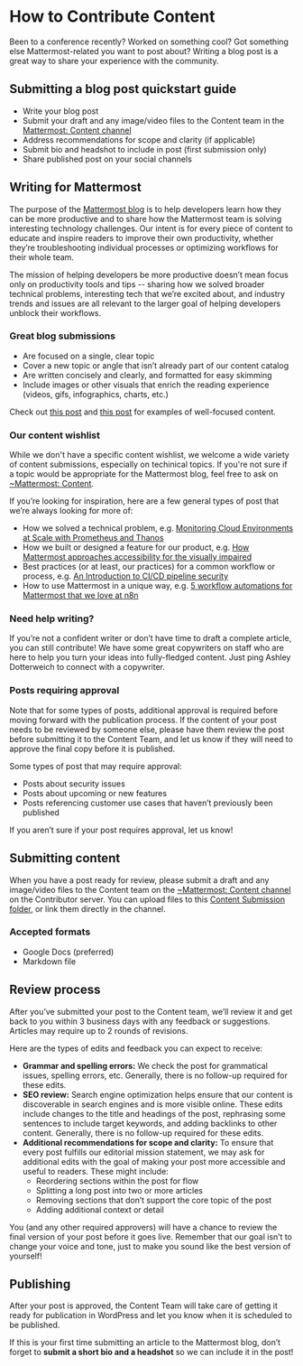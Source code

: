 # How to Contribute Content

Been to a conference recently? Worked on something cool? Got something else Mattermost-related you want to post about? Writing a blog post is a great way to share your experience with the community.

## Submitting a blog post quickstart guide

* Write your blog post
* Submit your draft and any image/video files to the Content team in the [Mattermost: Content channel](https://community-release.mattermost.com/core/channels/mattermost-blog)
* Address recommendations for scope and clarity \(if applicable\)
* Submit bio and headshot to include in post \(first submission only\)
* Share published post on your social channels

## Writing for Mattermost

The purpose of the [Mattermost blog](https://mattermost.com/blog/) is to help developers learn how they can be more productive and to share how the Mattermost team is solving interesting technology challenges. Our intent is for every piece of content to educate and inspire readers to improve their own productivity, whether they’re troubleshooting individual processes or optimizing workflows for their whole team.

The mission of helping developers be more productive doesn’t mean focus only on productivity tools and tips -- sharing how we solved broader technical problems, interesting tech that we’re excited about, and industry trends and issues are all relevant to the larger goal of helping developers unblock their workflows.

### Great blog submissions

* Are focused on a single, clear topic 
* Cover a new topic or angle that isn’t already part of our content catalog
* Are written concisely and clearly, and formatted for easy skimming
* Include images or other visuals that enrich the reading experience \(videos, gifs, infographics, charts, etc.\)

Check out [this post](https://mattermost.com/blog/monitoring-cloud-environments-at-scale-with-prometheus-and-thanos/) and [this post](https://mattermost.com/blog/ci-cd-pipeline-security/) for examples of well-focused content.

### Our content wishlist

While we don't have a specific content wishlist, we welcome a wide variety of content submissions, especially on techinical topics. If you're not sure if a topic would be appropriate for the Mattermost blog, feel free to ask on [~Mattermost: Content](https://community-release.mattermost.com/core/channels/mattermost-blog).

If you’re looking for inspiration, here are a few general types of post that we’re always looking for more of:

* How we solved a technical problem, e.g. [Monitoring Cloud Environments at Scale with Prometheus and Thanos](https://mattermost.com/blog/monitoring-cloud-environments-at-scale-with-prometheus-and-thanos/)
* How we built or designed a feature for our product, e.g. [How Mattermost approaches accessibility for the visually impaired](https://mattermost.com/blog/mattermost-accessibility-for-the-visually-impaired/)
* Best practices \(or at least, our practices\) for a common workflow or process, e.g. [An Introduction to CI/CD pipeline security](https://mattermost.com/blog/ci-cd-pipeline-security/)
* How to use Mattermost in a unique way, e.g. [5 workflow automations for Mattermost that we love at n8n](https://mattermost.com/blog/5-workflow-automations-for-mattermost-that-we-love-at-n8n/)

### Need help writing?

If you’re not a confident writer or don’t have time to draft a complete article, you can still contribute! We have some great copywriters on staff who are here to help you turn your ideas into fully-fledged content. Just ping Ashley Dotterweich to connect with a copywriter.

### Posts requiring approval

Note that for some types of posts, additional approval is required before moving forward with the publication process. If the content of your post needs to be reviewed by someone else, please have them review the post before submitting it to the Content Team, and let us know if they will need to approve the final copy before it is published.

Some types of post that may require approval:

* Posts about security issues 
* Posts about upcoming or new features 
* Posts referencing customer use cases that haven’t previously been published

If you aren’t sure if your post requires approval, let us know!

## Submitting content

When you have a post ready for review, please submit a draft and any image/video files to the Content team on the [~Mattermost: Content channel](https://community-release.mattermost.com/core/channels/mattermost-blog) on the Contributor server. You can upload files to this [Content Submission folder](https://drive.google.com/drive/folders/1GKxp0wnYUxFs_9fVRSJVI7kcdVejqIt3?usp=sharing), or link them directly in the channel.

### Accepted formats

* Google Docs \(preferred\)
* Markdown file 

## Review process

After you’ve submitted your post to the Content team, we’ll review it and get back to you within 3 business days with any feedback or suggestions. Articles may require up to 2 rounds of revisions.

Here are the types of edits and feedback you can expect to receive:

* **Grammar and spelling errors:** We check the post for grammatical issues, spelling errors, etc. Generally, there is no follow-up required for these edits. 
* **SEO review:** Search engine optimization helps ensure that our content is discoverable in search engines and is more visible online. These edits include changes to the title and headings of the post, rephrasing some sentences to include target keywords, and adding backlinks to other content. Generally, there is no follow-up required for these edits. 
* **Additional recommendations for scope and clarity:** To ensure that every post fulfills our editorial mission statement, we may ask for additional edits with the goal of making your post more accessible and useful to readers. These might include:
  * Reordering sections within the post for flow
  * Splitting a long post into two or more articles
  * Removing sections that don’t support the core topic of the post
  * Adding additional context or detail

You \(and any other required approvers\) will have a chance to review the final version of your post before it goes live. Remember that our goal isn’t to change your voice and tone, just to make you sound like the best version of yourself!

## Publishing

After your post is approved, the Content Team will take care of getting it ready for publication in WordPress and let you know when it is scheduled to be published.

If this is your first time submitting an article to the Mattermost blog, don’t forget to **submit a short bio and a headshot** so we can include it in the post!
